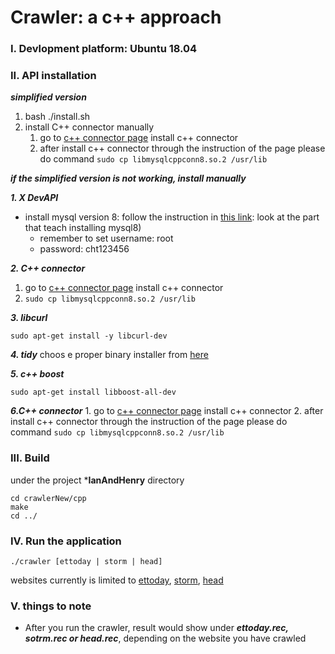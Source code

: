 # Crawler: a c++ approach

### I. Devlopment platform: Ubuntu 18.04

### II. API installation

***simplified version***
1. bash ./install.sh
2. install C++ connector manually
     1.  go to [c++ connector page](https://dev.mysql.com/downloads/connector/cpp/) install c++ connector
     2. after install c++ connector through the instruction of the page please do command `sudo cp libmysqlcppconn8.so.2 /usr/lib`
     
***if the simplified version is not working, install manually***

***1. X DevAPI***
 * install mysql version 8: follow the instruction in [this link](https://www.sqlshack.com/how-to-install-mysql-on-ubuntu-18-04/): look at the part that teach installing mysql8)
     * remember to set username: root
     * password: cht123456

***2. C++ connector***
 1.  go to [c++ connector page](https://dev.mysql.com/downloads/connector/cpp/) install c++ connector
 2.  `sudo cp libmysqlcppconn8.so.2 /usr/lib`

***3. libcurl***
```
sudo apt-get install -y libcurl-dev
```

***4. tidy***
choos e proper binary installer from [here](http://binaries.html-tidy.org/)

***5. c++ boost***
```
sudo apt-get install libboost-all-dev
```
***6.C++ connector***
     1.  go to [c++ connector page](https://dev.mysql.com/downloads/connector/cpp/) install c++ connector
     2. after install c++ connector through the instruction of the page please do command `sudo cp libmysqlcppconn8.so.2 /usr/lib`

### III. Build
under the project ***IanAndHenry** directory
```
cd crawlerNew/cpp
make
cd ../
```

### IV. Run the application
```
./crawler [ettoday | storm | head]
```
websites currently is limited to [ettoday](https://www.ettoday.net/), [storm](https://www.storm.mg/), [head](https://newtalk.tw/)

### V. things to note
* After you run the crawler, result would show under ***ettoday.rec, sotrm.rec or head.rec***, depending on the website you have crawled
